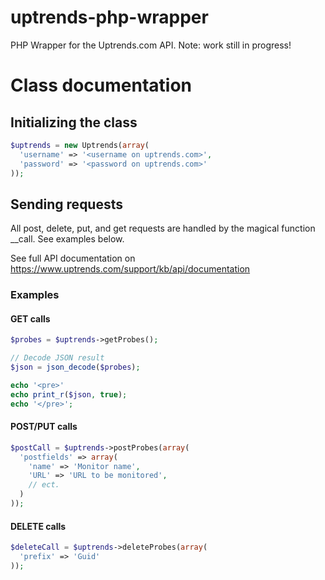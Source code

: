 # uptrends-php-wrapper
PHP Wrapper for the Uptrends.com API. Note: work still in progress!

# Class documentation

## Initializing the class
```php
$uptrends = new Uptrends(array(
  'username' => '<username on uptrends.com>',
  'password' => '<password on uptrends.com>'
));
```

## Sending requests
All post, delete, put, and get requests are handled by the magical function __call. See examples below.

See full API documentation on https://www.uptrends.com/support/kb/api/documentation

### Examples
#### GET calls
```php
$probes = $uptrends->getProbes();

// Decode JSON result
$json = json_decode($probes);

echo '<pre>'
echo print_r($json, true);
echo '</pre>';
```

#### POST/PUT calls
```php
$postCall = $uptrends->postProbes(array(
  'postfields' => array(
    'name' => 'Monitor name',
    'URL' => 'URL to be monitored',
    // ect.
  )
));
```

#### DELETE calls
```php
$deleteCall = $uptrends->deleteProbes(array(
  'prefix' => 'Guid'
));
```


